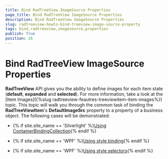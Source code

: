 ```yaml
---
title: Bind RadTreeView ImageSource Properties
page_title: Bind RadTreeView ImageSource Properties
description: Bind RadTreeView ImageSource Properties
slug: radtreeview-howto-bind-treeview-image-source-property
tags: bind,radtreeview,imagesource,properties
publish: True
position: 26
---
```


# Bind RadTreeView ImageSource Properties



__RadTreeView__ API gives you the ability to define images for each item state (__default__, __expanded__ and __selected__). For more information, take a look at the [Item Images]({%slug radtreeview-feautres-treeviewitem-item-images%}) topic. This topic will walk you through the common task of binding the __RadTreeViewItem__'s __DefaultImageSrc__ property to a property of a business object. The following cases will be demonstrated:

* {% if site.site_name == 'Silverlight' %}[Using ContainerBindingCollection](#Using_ContainerBindingCollection){% endif %}

* {% if site.site_name == 'WPF' %}[Using style binding](#Using_Style_Binding){% endif %}

* {% if site.site_name == 'WPF' %}[Using style selectors](#Using_Style_Selectors){% endif %}
